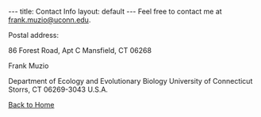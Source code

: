 --- title: Contact Info layout: default --- Feel free to contact me at <frank.muzio@uconn.edu>. 

Postal address: 

86 Forest Road, Apt C    Mansfield, CT 06268

Frank Muzio 

Department of Ecology and Evolutionary Biology University of Connecticut Storrs, CT 06269-3043 U.S.A. 

[Back to Home](https://xxxx.github.io/) 
